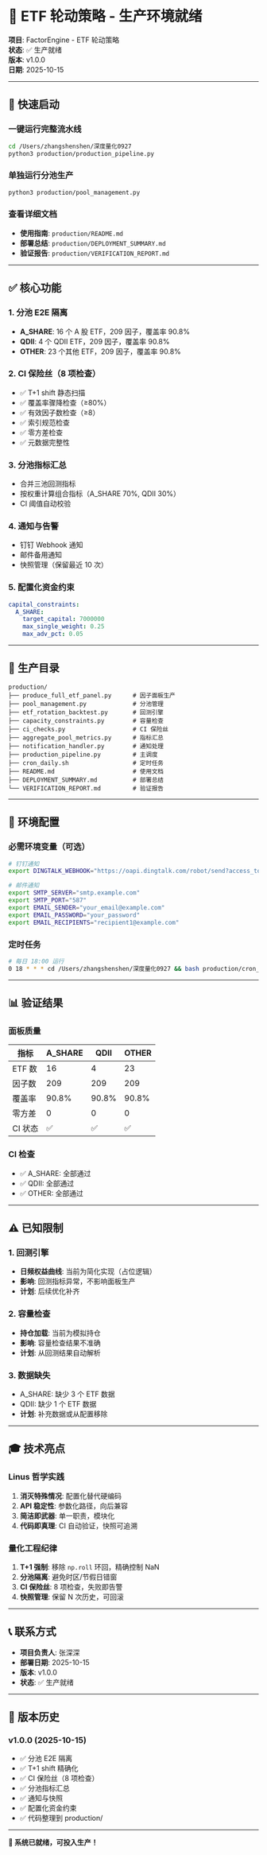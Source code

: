 # 🎯 ETF 轮动策略 - 生产环境就绪

**项目**: FactorEngine - ETF 轮动策略  
**状态**: ✅ 生产就绪  
**版本**: v1.0.0  
**日期**: 2025-10-15

---

## 🚀 快速启动

### 一键运行完整流水线

```bash
cd /Users/zhangshenshen/深度量化0927
python3 production/production_pipeline.py
```

### 单独运行分池生产

```bash
python3 production/pool_management.py
```

### 查看详细文档

- **使用指南**: `production/README.md`
- **部署总结**: `production/DEPLOYMENT_SUMMARY.md`
- **验证报告**: `production/VERIFICATION_REPORT.md`

---

## ✅ 核心功能

### 1. 分池 E2E 隔离
- **A_SHARE**: 16 个 A 股 ETF，209 因子，覆盖率 90.8%
- **QDII**: 4 个 QDII ETF，209 因子，覆盖率 90.8%
- **OTHER**: 23 个其他 ETF，209 因子，覆盖率 90.8%

### 2. CI 保险丝（8 项检查）
- ✅ T+1 shift 静态扫描
- ✅ 覆盖率骤降检查（≥80%）
- ✅ 有效因子数检查（≥8）
- ✅ 索引规范检查
- ✅ 零方差检查
- ✅ 元数据完整性

### 3. 分池指标汇总
- 合并三池回测指标
- 按权重计算组合指标（A_SHARE 70%, QDII 30%）
- CI 阈值自动校验

### 4. 通知与告警
- 钉钉 Webhook 通知
- 邮件备用通知
- 快照管理（保留最近 10 次）

### 5. 配置化资金约束
```yaml
capital_constraints:
  A_SHARE:
    target_capital: 7000000
    max_single_weight: 0.25
    max_adv_pct: 0.05
```

---

## 📁 生产目录

```
production/
├── produce_full_etf_panel.py      # 因子面板生产
├── pool_management.py             # 分池管理
├── etf_rotation_backtest.py       # 回测引擎
├── capacity_constraints.py        # 容量检查
├── ci_checks.py                   # CI 保险丝
├── aggregate_pool_metrics.py      # 指标汇总
├── notification_handler.py        # 通知处理
├── production_pipeline.py         # 主调度
├── cron_daily.sh                  # 定时任务
├── README.md                      # 使用文档
├── DEPLOYMENT_SUMMARY.md          # 部署总结
└── VERIFICATION_REPORT.md         # 验证报告
```

---

## 🔧 环境配置

### 必需环境变量（可选）

```bash
# 钉钉通知
export DINGTALK_WEBHOOK="https://oapi.dingtalk.com/robot/send?access_token=YOUR_TOKEN"

# 邮件通知
export SMTP_SERVER="smtp.example.com"
export SMTP_PORT="587"
export EMAIL_SENDER="your_email@example.com"
export EMAIL_PASSWORD="your_password"
export EMAIL_RECIPIENTS="recipient1@example.com"
```

### 定时任务

```bash
# 每日 18:00 运行
0 18 * * * cd /Users/zhangshenshen/深度量化0927 && bash production/cron_daily.sh
```

---

## 📊 验证结果

### 面板质量

| 指标 | A_SHARE | QDII | OTHER |
|------|---------|------|-------|
| ETF 数 | 16 | 4 | 23 |
| 因子数 | 209 | 209 | 209 |
| 覆盖率 | 90.8% | 90.8% | 90.8% |
| 零方差 | 0 | 0 | 0 |
| CI 状态 | ✅ | ✅ | ✅ |

### CI 检查

- ✅ A_SHARE: 全部通过
- ✅ QDII: 全部通过
- ✅ OTHER: 全部通过

---

## ⚠️ 已知限制

### 1. 回测引擎
- **日频权益曲线**: 当前为简化实现（占位逻辑）
- **影响**: 回测指标异常，不影响面板生产
- **计划**: 后续优化补齐

### 2. 容量检查
- **持仓加载**: 当前为模拟持仓
- **影响**: 容量检查结果不准确
- **计划**: 从回测结果自动解析

### 3. 数据缺失
- A_SHARE: 缺少 3 个 ETF 数据
- QDII: 缺少 1 个 ETF 数据
- **计划**: 补充数据或从配置移除

---

## 🎓 技术亮点

### Linus 哲学实践
1. **消灭特殊情况**: 配置化替代硬编码
2. **API 稳定性**: 参数化路径，向后兼容
3. **简洁即武器**: 单一职责，模块化
4. **代码即真理**: CI 自动验证，快照可追溯

### 量化工程纪律
1. **T+1 强制**: 移除 `np.roll` 环回，精确控制 NaN
2. **分池隔离**: 避免时区/节假日错窗
3. **CI 保险丝**: 8 项检查，失败即告警
4. **快照管理**: 保留 N 次历史，可回滚

---

## 📞 联系方式

- **项目负责人**: 张深深
- **部署日期**: 2025-10-15
- **版本**: v1.0.0
- **状态**: ✅ 生产就绪

---

## 🔄 版本历史

### v1.0.0 (2025-10-15)
- ✅ 分池 E2E 隔离
- ✅ T+1 shift 精确化
- ✅ CI 保险丝（8 项检查）
- ✅ 分池指标汇总
- ✅ 通知与快照
- ✅ 配置化资金约束
- ✅ 代码整理到 production/

---

**🚀 系统已就绪，可投入生产！**
